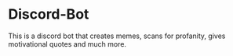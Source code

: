# Discord-Bot
This is a discord bot that creates memes, scans for profanity, gives motivational quotes and much more.
